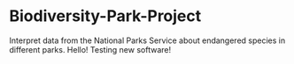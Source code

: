 # Biodiversity-Park-Project
 Interpret data from the National Parks Service about endangered species in different parks.
Hello!
Testing new software!